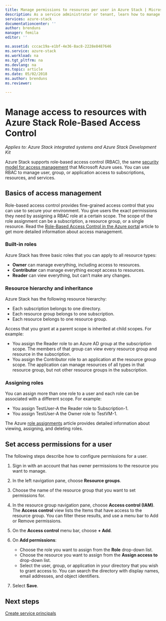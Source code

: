 ```yaml
---
title: Manage permissions to resources per user in Azure Stack | Microsoft Docs
description: As a service administrator or tenant, learn how to manage RBAC permissions.
services: azure-stack
documentationcenter: ''
author: brenduns
manager: femila
editor: ''

ms.assetid: cccac19a-e1bf-4e36-8ac8-2228e8487646
ms.service: azure-stack
ms.workload: na
ms.tgt_pltfrm: na
ms.devlang: na
ms.topic: article
ms.date: 05/02/2018
ms.author: brenduns
ms.reviewer: 

---
```

# Manage access to resources with Azure Stack Role-Based Access Control

*Applies to: Azure Stack integrated systems and Azure Stack Development Kit*

Azure Stack supports role-based access control (RBAC), the same [security model for access management](https://docs.microsoft.com/en-us/azure/role-based-access-control/overview) that Microsoft Azure uses. You can use RBAC to manage user, group, or application access to subscriptions, resources, and services.

## Basics of access management

Role-based access control provides fine-grained access control that you can use to secure your environment. You give users the exact permissions they need by assigning a RBAC role at a certain scope. The scope of the role assignment can be a subscription, a resource group, or a single resource. Read the [Role-Based Access Control in the Azure portal](https://docs.microsoft.com/en-us/azure/role-based-access-control/overview) article to get more detailed information about access management.

### Built-in roles

Azure Stack has three basic roles that you can apply to all resource types:

* **Owner** can manage everything, including access to resources.
* **Contributor** can manage everything except access to resources.
* **Reader** can view everything, but can’t make any changes.

### Resource hierarchy and inheritance

Azure Stack has the following resource hierarchy:

* Each subscription belongs to one directory.
* Each resource group belongs to one subscription.
* Each resource belongs to one resource group.

Access that you grant at a parent scope is inherited at child scopes. For example:

* You assign the Reader role to an Azure AD group at the subscription scope. The members of that group can view every resource group and resource in the subscription.
* You assign the Contributor role to an application at the resource group scope. The application can manage resources of all types in that resource group, but not other resource groups in the subscription.

### Assigning roles

You can assign more than one role to a user and each role can be associated with a different scope. For example:

* You assign TestUser-A the Reader role to Subscription-1.
* You assign TestUser-A the Owner role to TestVM-1.

The Azure [role assignments](https://docs.microsoft.com/en-us/azure/role-based-access-control/role-assignments-portal) article provides detailed information about viewing, assigning, and deleting roles.

## Set access permissions for a user

The following steps describe how to configure permissions for a user.

1. Sign in with an account that has owner permissions to the resource you want to manage.
2. In the left navigation pane, choose **Resource groups**.
3. Choose the name of the resource group that you want to set permissions for.
4. In the resource group navigation pane, choose **Access control (IAM)**. The **Access control** view lists the Items that have access to the resource group. You can filter these results, and use a menu bar to Add or Remove permissions.
5. On the **Access control** menu bar, choose **+ Add**.
6. On **Add permissions**:

   * Choose the role you want to assign from the **Role** drop-down list.
   * Choose the resource you want to assign from the **Assign access to** drop-down list.
   * Select the user, group, or application in your directory that you wish to grant access to. You can search the directory with display names, email addresses, and object identifiers.

7. Select **Save**.

## Next steps

[Create service principals](azure-stack-create-service-principals.md)